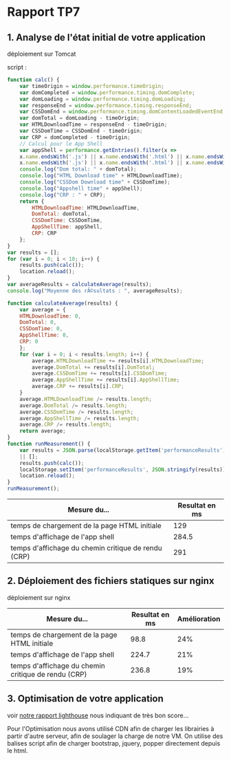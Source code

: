 # Rapport TP7

## 1. Analyse de l'état initial de votre application
déploiement sur Tomcat

script : 
```js
function calc() {
    var timeOrigin = window.performance.timeOrigin;
    var domCompleted = window.performance.timing.domComplete;
    var domLoading = window.performance.timing.domLoading;
    var responseEnd = window.performance.timing.responseEnd;
    var CSSDomEnd = window.performance.timing.domContentLoadedEventEnd;
    var domTotal = domLoading - timeOrigin;
    var HTMLDownloadTime = responseEnd - timeOrigin;
    var CSSDomTime = CSSDomEnd - timeOrigin;
    var CRP = domCompleted - timeOrigin;
    // Calcul pour le App Shell
    var appShell = performance.getEntries().filter(x =>
    x.name.endsWith('.js') || x.name.endsWith('.html') || x.name.endsWith('.css'))[performance.getEntries().filter(x =>
    x.name.endsWith('.js') || x.name.endsWith('.html') || x.name.endsWith('.css')).length - 1].responseEnd;
    console.log("Dom total: " + domTotal);
    console.log("HTML Download time" + HTMLDownloadTime);
    console.log("CSSDom Download time" + CSSDomTime);
    console.log("Appshell time" + appShell);
    console.log("CRP : " + CRP);
    return {
        HTMLDownloadTime: HTMLDownloadTime,
        DomTotal: domTotal,
        CSSDomTime: CSSDomTime,
        AppShellTime: appShell,
        CRP: CRP
    };
}
var results = [];
for (var i = 0; i < 10; i++) {
    results.push(calc());
    location.reload();
}
var averageResults = calculateAverage(results);
console.log("Moyenne des rÃ©sultats : ", averageResults);

function calculateAverage(results) {
    var average = {
    HTMLDownloadTime: 0,
    DomTotal: 0,
    CSSDomTime: 0,
    AppShellTime: 0,
    CRP: 0
    };
    for (var i = 0; i < results.length; i++) {
        average.HTMLDownloadTime += results[i].HTMLDownloadTime;
        average.DomTotal += results[i].DomTotal;
        average.CSSDomTime += results[i].CSSDomTime;
        average.AppShellTime += results[i].AppShellTime;
        average.CRP += results[i].CRP;
    }
    average.HTMLDownloadTime /= results.length;
    average.DomTotal /= results.length;
    average.CSSDomTime /= results.length;
    average.AppShellTime /= results.length;
    average.CRP /= results.length;
    return average;
}
function runMeasurement() {
    var results = JSON.parse(localStorage.getItem('performanceResults'))
    || [];
    results.push(calc());
    localStorage.setItem('performanceResults', JSON.stringify(results));
    location.reload();
}
runMeasurement();
```

| Mesure du... | Resultat en ms |
|--------------|----------------|
| temps de chargement de la page HTML initiale | 129 |
| temps d'affichage de l'app shell | 284.5 |
| temps d'affichage du chemin critique de rendu (CRP) | 291 |

## 2. Déploiement des fichiers statiques sur nginx
déploiement sur nginx

| Mesure du... | Resultat en ms | Amélioration |
|--------------|----------------|--------------|
| temps de chargement de la page HTML initiale | 98.8 | 24% |
| temps d'affichage de l'app shell | 224.7 | 21% |
| temps d'affichage du chemin critique de rendu (CRP) | 236.8 | 19% |

## 3. Optimisation de votre application


voir [notre rapport lighthouse](./rapport_audit.pdf) nous indiquant de très bon score...

Pour l'Optimisation nous avons utilisé CDN afin de charger les librairies à partir d'autre serveur, afin de soulager la charge de notre VM. On utilise des balises script afin de charger bootstrap, jquery, popper directement depuis le html.
